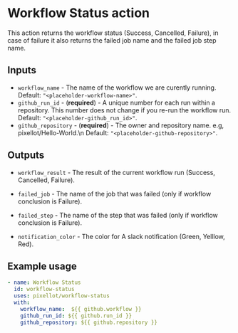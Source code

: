 # Workflow Status action 

This action returns the workflow status (Success, Cancelled, Failure), in case of failure it also returns the failed job name and the failed job step name.

## Inputs

- `workflow_name` - The name of the workflow we are curently running. 
   Default: `"<placeholder-workflow-name>"`.
- `github_run_id` - (**required**) - A unique number for each run within a repository. This number does not change if you re-run the workflow run. 
   Default: `"<placeholder-github_run_id>"`.
- `github_repository` - (**required**) - The owner and repository name. e.g, pixellot/Hello-World.\n 
   Default: `"<placeholder-github-repository>"`.

## Outputs

- `workflow_result` - The result of the current workflow run (Success, Cancelled, Failure).

- `failed_job` - The name of the job that was failed (only if workflow conclusion is Failure).

- `failed_step` - The name of the step that was failed (only if workflow conclusion is Failure).

- `notification_color` - The color for A slack notification (Green, Yelllow, Red).

## Example usage
```yaml
- name: Workflow Status 
  id: workflow-status
  uses: pixellot/workflow-status
  with:
    workflow_name:  ${{ github.workflow }}
    github_run_id: ${{ github.run_id }}
    github_repository: ${{ github.repository }}
```
